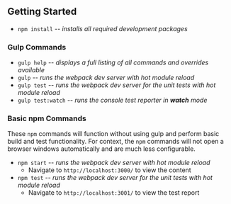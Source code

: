 ## Getting Started

* `npm install` -- _installs all required development packages_

### Gulp Commands

* `gulp help` -- _displays a full listing of all commands and overrides available_
* `gulp` -- _runs the webpack dev server with hot module reload_
* `gulp test` -- _runs the webpack dev server for the unit tests with hot module reload_
* `gulp test:watch` -- _runs the console test reporter in **watch** mode_

### Basic npm Commands

These `npm` commands will function without using gulp and perform basic build and test functionality. For context, the `npm` commands will not open a browser windows automatically and are much less configurable.

* `npm start` -- _runs the webpack dev server with hot module reload_
    * Navigate to `http://localhost:3000/` to view the content
* `npm test` -- _runs the webpack dev server for the unit tests with hot module reload_
    * Navigate to `http://localhost:3001/` to view the test report

